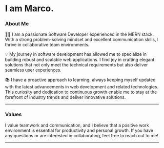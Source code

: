 <h1>I am Marco.</h1>


<h3>About Me</h3>

<p>
👨‍💻 I am a passionate Software Developer experienced in the MERN stack. With a strong problem-solving mindset and excellent communication skills, I thrive in collaborative team environments.
  
💡 My journey in software development has allowed me to specialize in building robust and scalable web applications. I find joy in crafting elegant solutions that not only meet the technical requirements but also deliver seamless user experiences.

📚 I have a proactive approach to learning, always keeping myself updated with the latest advancements in web development and related technologies. This curiosity and dedication to continuous growth enable me to stay at the forefront of industry trends and deliver innovative solutions.
</p>

<hr />

<h3>Values</h3>
<p>
  I value teamwork and communication, and I believe that a positive work environment is essential for productivity and personal growth. If you have any questions or are interested in collaborating, feel free to reach out to me!
</p>

<hr />
